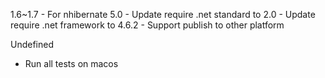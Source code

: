 1.6~1.7
	- For nhibernate 5.0
		- Update require .net standard to 2.0
		- Update require .net framework to 4.6.2
	- Support publish to other platform

Undefined
- Run all tests on macos
